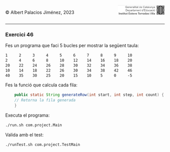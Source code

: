 <div style="display: flex; width: 100%;">
    <div style="flex: 1; padding: 0px;">
        <p>© Albert Palacios Jiménez, 2023</p>
    </div>
    <div style="flex: 1; padding: 0px; text-align: right;">
        <img src="../../assets/ieti.png" height="32" alt="Logo de IETI" style="max-height: 32px;">
    </div>
</div>
<hr/>

### Exercici 46

Fes un programa que faci 5 bucles per mostrar la següent taula:
```text
1     2     3     4     5     6     7     8     9     10
2     4     6     8     10    12    14    16    18    20
20    22    24    26    28    30    32    34    36    38
10    14    18    22    26    30    34    38    42    46
40    35    30    25    20    15    10    5     0     -5
```

Fes la funció que calcula cada fila:
```java
    public static String generateRow(int start, int step, int count) {
    // Retorna la fila generada
    }
```

Executa el programa:
```bash
./run.sh com.project.Main
```

Valida amb el test:
```bash
./runTest.sh com.project.TestMain
```